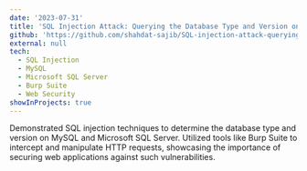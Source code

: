 ```yaml
---
date: '2023-07-31'
title: 'SQL Injection Attack: Querying the Database Type and Version on MySQL and Microsoft'
github: 'https://github.com/shahdat-sajib/SQL-injection-attack-querying-the-database-type-and-version-on-MySQL-and-Microsoft'
external: null
tech:
  - SQL Injection
  - MySQL
  - Microsoft SQL Server
  - Burp Suite
  - Web Security
showInProjects: true
---
```


Demonstrated SQL injection techniques to determine the database type and version on MySQL and Microsoft SQL Server. Utilized tools like Burp Suite to intercept and manipulate HTTP requests, showcasing the importance of securing web applications against such vulnerabilities.

